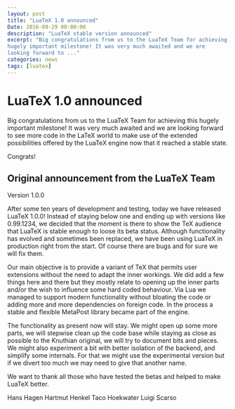 ```yaml
---
layout: post
title: "LuaTeX 1.0 announced"
Date: 2016-09-29 00:00:00
description: "LuaTeX stable version announced"
excerpt: "Big congratulations from us to the LuaTeX Team for achieving this
hugely important milestone! It was very much awaited and we are
looking forward to ..."
categories: news
tags: [luatex]
---
```


# LuaTeX 1.0 announced

Big congratulations from us to the LuaTeX Team for achieving this
hugely important milestone! It was very much awaited and we are
looking forward to see more code in the LaTeX world to make use of the
extended possibilities offered by the LuaTeX engine now that it
reached a stable state.

Congrats!



## Original announcement from the LuaTeX Team

Version 1.0.0

After some ten years of development and testing, today we have released
LuaTeX 1.0.0! Instead of staying below one and ending up with versions
like 0.99.1234, we decided that the moment is there to show the TeX
audience that LuaTeX is stable enough to loose its beta status. Although
functionality has evolved and sometimes been replaced, we have been using
LuaTeX in production right from the start. Of course there are bugs
and for sure we will fix them.

Our main objective is to provide a variant of TeX that permits user
extensions without the need to adapt the inner workings. We did add a few
things here and there but they mostly relate to opening up the inner parts
and/or the wish to influence some hard coded behaviour. Via Lua we managed
to support modern functionality without bloating the code or adding more
and more dependencies on foreign code. In the process a stable and flexible
MetaPost library became part of the engine.

The functionality as present now will stay. We might open up some more
parts, we will stepwise clean up the code base while staying as close as
possible to the Knuthian original, we will try to document bits and pieces.
We might also experiment a bit with better isolation of the backend, and
simplify some internals. For that we might use the experimental version
but if we divert too much we may need to give that another name.

We want to thank all those who have tested the betas and helped to make
LuaTeX better.

Hans Hagen
Hartmut Henkel
Taco Hoekwater
Luigi Scarso
